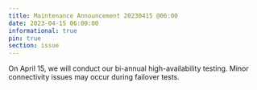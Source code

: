 ```yaml
---
title: Maintenance Announcement 20230415 @06:00
date: 2023-04-15 06:00:00 
informational: true
pin: true 
section: issue
---
```


On April 15, we will conduct our bi-annual high-availability testing. 
Minor connectivity issues may occur during failover tests.
